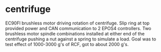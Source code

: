 # centrifuge
EC90Fl brushless motor driving rotation of centrifuge. Slip ring at top provided power and CAN communication to 2 EPOS4 controllers.
Two brushless motor spindle combinations installed at either end of the centrifuge pushing a nut against a spring to simulate a load. 
Goal was to test effect of 1000-3000 g's of RCF, got to about 2000 g's.

